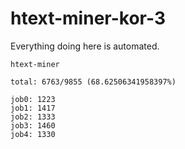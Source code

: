 # htext-miner-kor-3

Everything doing here is automated.

```
htext-miner

total: 6763/9855 (68.62506341958397%)

job0: 1223
job1: 1417
job2: 1333
job3: 1460
job4: 1330
```